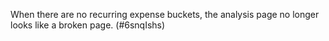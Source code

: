 When there are no recurring expense buckets, the analysis page no longer looks like a broken page.  (#6snqIshs)
